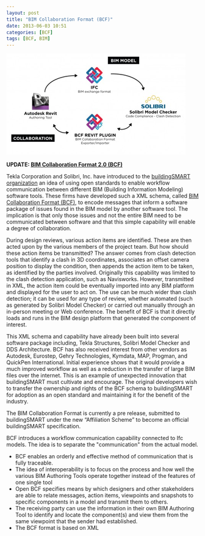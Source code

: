 ```yaml
---
layout: post
title: "BIM Collaboration Format (BCF)"
date: 2013-06-03 10:51
categories: [BCF]
tags: [BCF, BIM]
---
```

![schemi-tesi4](/assets/2013/06/schemi-tesi4-470x265.jpg)

**UPDATE: [BIM Collaboration Format 2.0 (BCF)](http://teocomi.com/bim-collaboration-format-2-0-bcf/)**

Tekla Corporation and Solibri, Inc. have introduced to the [buildingSMART organization](http://www.buildingsmart-tech.org/) an idea of using open standards to enable workflow communication between different BIM (Building Information Modeling) software tools. These firms have developed such a XML schema, called [BIM Collaboration Format (BCF)](http://www.buildingsmart-tech.org/specifications/bcf-releases/bcf-intro), to encode messages that inform a software package of issues found in the BIM model by another software tool. The implication is that only those issues and not the entire BIM need to be communicated between software and that this simple capability will enable a degree of collaboration.

During design reviews, various action items are identified. These are then acted upon by the various members of the project team. But how should these action items be transmitted? The answer comes from clash detection tools that identify a clash in 3D coordinates, associates an offset camera position to display the condition, then appends the action item to be taken, as identified by the parties involved. Originally this capability was limited to the clash detection application, such as Navisworks. However, transmitted in XML, the action item could be eventually imported into any BIM platform and displayed for the user to act on. The use can be much wider than clash detection; it can be used for any type of review, whether automated (such as generated by Solibri Model Checker) or carried out manually through an in-person meeting or Web conference. The benefit of BCF is that it directly loads and runs in the BIM design platform that generated the component of interest.

This XML schema and capability have already been built into several software package including, Tekla Structures, Solibri Model Checker and DDS Architecture. BCF has also received interest from other vendors as Autodesk, Eurostep, Gehry Technologies, Kymdata, MAP, Progman, and QuickPen International.
Initial experience shows that it would provide a much improved workflow as well as a reduction in the transfer of large BIM files over the internet. This is an example of unexpected innovation that buildingSMART must cultivate and encourage. The original developers wish to transfer the ownership and rights of the BCF schema to buildingSMART for adoption as an open standard and maintaining it for the benefit of the industry.

The BIM Collaboration Format is currently a pre release, submitted to buildingSMART under the new “Affiliation Scheme” to become an official buildingSMART specification.

BCF introduces a workflow communication capability connected to Ifc models. The idea is to separate the "communication" from the actual model.

*   BCF enables an orderly and effective method of communication that is fully traceable.
*   The idea of interoperability is to focus on the process and how well the various BIM Authoring Tools operate together instead of the features of one single tool
*   Open BCF specifies means by which designers and other stakeholders are able to relate messages, action items, viewpoints and snapshots to specific components in a model and transmit them to others.
*   The receiving party can use the information in their own BIM Authoring Tool to identify and locate the component(s) and view them from the same viewpoint that the sender had established.
*   The BCF format is based on XML

